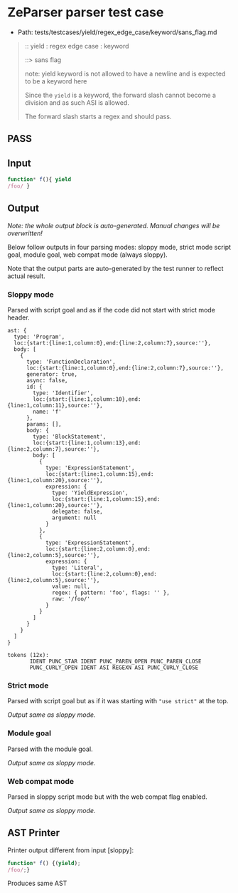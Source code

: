 # ZeParser parser test case

- Path: tests/testcases/yield/regex_edge_case/keyword/sans_flag.md

> :: yield : regex edge case : keyword
>
> ::> sans flag
>
> note: yield keyword is not allowed to have a newline and is expected to be a keyword here
>
> Since the `yield` is a keyword, the forward slash cannot become a division and as such ASI is allowed.
>
> The forward slash starts a regex and should pass.

## PASS

## Input


`````js
function* f(){ yield
/foo/ }
`````

## Output

_Note: the whole output block is auto-generated. Manual changes will be overwritten!_

Below follow outputs in four parsing modes: sloppy mode, strict mode script goal, module goal, web compat mode (always sloppy).

Note that the output parts are auto-generated by the test runner to reflect actual result.

### Sloppy mode

Parsed with script goal and as if the code did not start with strict mode header.

`````
ast: {
  type: 'Program',
  loc:{start:{line:1,column:0},end:{line:2,column:7},source:''},
  body: [
    {
      type: 'FunctionDeclaration',
      loc:{start:{line:1,column:0},end:{line:2,column:7},source:''},
      generator: true,
      async: false,
      id: {
        type: 'Identifier',
        loc:{start:{line:1,column:10},end:{line:1,column:11},source:''},
        name: 'f'
      },
      params: [],
      body: {
        type: 'BlockStatement',
        loc:{start:{line:1,column:13},end:{line:2,column:7},source:''},
        body: [
          {
            type: 'ExpressionStatement',
            loc:{start:{line:1,column:15},end:{line:1,column:20},source:''},
            expression: {
              type: 'YieldExpression',
              loc:{start:{line:1,column:15},end:{line:1,column:20},source:''},
              delegate: false,
              argument: null
            }
          },
          {
            type: 'ExpressionStatement',
            loc:{start:{line:2,column:0},end:{line:2,column:5},source:''},
            expression: {
              type: 'Literal',
              loc:{start:{line:2,column:0},end:{line:2,column:5},source:''},
              value: null,
              regex: { pattern: 'foo', flags: '' },
              raw: '/foo/'
            }
          }
        ]
      }
    }
  ]
}

tokens (12x):
       IDENT PUNC_STAR IDENT PUNC_PAREN_OPEN PUNC_PAREN_CLOSE
       PUNC_CURLY_OPEN IDENT ASI REGEXN ASI PUNC_CURLY_CLOSE
`````

### Strict mode

Parsed with script goal but as if it was starting with `"use strict"` at the top.

_Output same as sloppy mode._

### Module goal

Parsed with the module goal.

_Output same as sloppy mode._

### Web compat mode

Parsed in sloppy script mode but with the web compat flag enabled.

_Output same as sloppy mode._

## AST Printer

Printer output different from input [sloppy]:

````js
function* f() {(yield);
/foo/;}
````

Produces same AST
